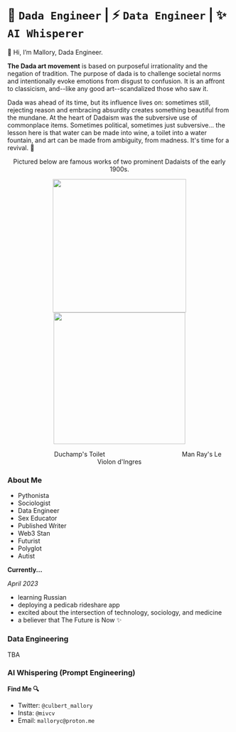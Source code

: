 # 🌈 `Dada Engineer` | ⚡️ `Data Engineer` | ✨ `AI Whisperer`

👋 Hi, I’m Mallory, Dada Engineer.

**The Dada art movement** is based on purposeful irrationality and the negation of tradition. The purpose of dada is to challenge societal norms and intentionally evoke emotions from disgust to confusion. It is an affront to classicism, and--like any good art--scandalized those who saw it. 

Dada was ahead of its time, but its influence lives on: sometimes still, rejecting reason and embracing absurdity creates something beautiful from the mundane. At the heart of Dadaism was the subversive use of commonplace items. Sometimes political, sometimes just subversive... the lesson here is that water can be made into wine, a toilet into a water fountain, and art can be made from ambiguity, from madness. It's time for a revival. 👻  

<p align="middle">Pictured below are famous works of two prominent Dadaists of the early 1900s.</p>

<p align="middle">
  <img src="https://user-images.githubusercontent.com/65197541/137598446-62a39e18-4d01-4d34-9a9c-52ec12bd786d.png" width="300" hspace="40"/>
  
  <img src="https://user-images.githubusercontent.com/65197541/137598505-d71d40b0-6225-4679-acb8-4418c4631aac.png" width="296" />
</p>

<p align="middle">&nbsp;&nbsp;&nbsp;&nbsp;&nbsp;&nbsp;&nbsp;&nbsp;&nbsp;&nbsp;&nbsp;&nbsp;&nbsp;&nbsp;&nbsp;&nbsp;&nbsp;&nbsp;&nbsp;&nbsp;&nbsp;Duchamp's Toilet &nbsp;&nbsp;&nbsp;&nbsp;&nbsp;&nbsp;&nbsp;&nbsp;&nbsp;&nbsp;&nbsp;&nbsp;&nbsp;&nbsp;&nbsp;&nbsp;&nbsp;&nbsp;&nbsp;&nbsp;&nbsp;&nbsp;&nbsp;&nbsp;&nbsp;&nbsp;&nbsp;&nbsp;&nbsp;&nbsp;&nbsp;&nbsp;&nbsp;&nbsp;&nbsp;&nbsp;&nbsp;&nbsp;&nbsp;&nbsp;&nbsp;&nbsp;&nbsp;Man Ray's Le Violon d'Ingres</p>

### About Me

* Pythonista
* Sociologist
* Data Engineer
* Sex Educator
* Published Writer
* Web3 Stan
* Futurist
* Polyglot
* Autist

**Currently...**

*April 2023*
* learning Russian 
* deploying a pedicab rideshare app
* excited about the intersection of technology, sociology, and medicine
* a believer that The Future is Now ✨

### Data Engineering

TBA

### AI Whispering (Prompt Engineering)

**Find Me 🔍**
* Twitter: `@culbert_mallory`
* Insta: `@mivcv`
* Email: `malloryc@proton.me`


<!---
mallory-jpg/mallory-jpg is a ✨ special ✨ repository because its `README.md` (this file) appears on your GitHub profile.
You can click the Preview link to take a look at your changes.
--->
